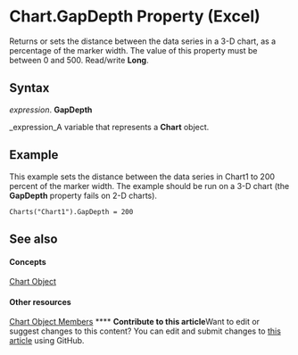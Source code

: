 
# Chart.GapDepth Property (Excel)

Returns or sets the distance between the data series in a 3-D chart, as a percentage of the marker width. The value of this property must be between 0 and 500. Read/write  **Long**.


## Syntax

 _expression_. **GapDepth**

 _expression_A variable that represents a  **Chart** object.


## Example

This example sets the distance between the data series in Chart1 to 200 percent of the marker width. The example should be run on a 3-D chart (the  **GapDepth** property fails on 2-D charts).


```
Charts("Chart1").GapDepth = 200
```


## See also


#### Concepts


 [Chart Object](179c32ce-49bd-6f36-ea12-89fb5443f3ea.md)
#### Other resources


 [Chart Object Members](a3f8ac44-02d6-6f3f-b5e0-23f4bd5d6baf.md)
****   **Contribute to this article**Want to edit or suggest changes to this content? You can edit and submit changes to  [this article](https://github.com/jhershey00/VBA_Excel_Test/OpenXMLCon/articles/6020490a-1343-5b79-ff7d-197f78061420.md) using GitHub.

